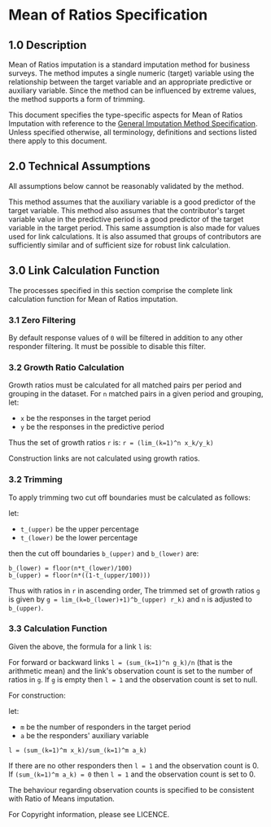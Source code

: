 # Mean of Ratios Specification

## 1.0 Description

Mean of Ratios imputation is a standard imputation method for business
surveys. The method imputes a single numeric (target) variable using the
relationship between the target variable and an appropriate predictive or
auxiliary variable. Since the method can be influenced by extreme values,
the method supports a form of trimming.

This document specifies the type-specific aspects  for Mean of Ratios
Imputation with reference to the
[General Imputation Method Specification](../general/technical_specification.md).
Unless specified otherwise, all terminology, definitions and sections listed
there apply to this document.

## 2.0 Technical Assumptions

All assumptions below cannot be reasonably validated by the method.

This method assumes that the auxiliary variable is a good predictor of the
target variable. This method also assumes that the contributor's target
variable value in the predictive period is a good predictor of the target
variable in the target period. This same assumption is also made for values
used for link calculations. It is also assumed that groups of contributors
are sufficiently similar and of sufficient size for robust link calculation.

## 3.0 Link Calculation Function

The processes specified in this section comprise the complete link
calculation function for Mean of Ratios imputation.

### 3.1 Zero Filtering

By default response values of `0` will be filtered in addition to any other
responder filtering. It must be possible to disable this filter.

### 3.2 Growth Ratio Calculation

Growth ratios must be calculated for all matched pairs per period and
grouping in the dataset. For `n` matched pairs in a given period and
grouping, let:
* `x` be the responses in the target period
* `y` be the responses in the predictive period

Thus the set of growth ratios `r` is:
`r = (lim_(k=1)^n x_k/y_k)`

Construction links are not calculated using growth ratios.

### 3.2 Trimming

To apply trimming two cut off boundaries must be calculated as follows:

let:
* `t_(upper)` be the upper percentage
* `t_(lower)` be the lower percentage

then the cut off boundaries `b_(upper)` and `b_(lower)` are:
```asciimath
b_(lower) = floor(n*t_(lower)/100)
b_(upper) = floor(n*((1-t_(upper/100)))
```

Thus with ratios in `r` in ascending order, The trimmed set of growth ratios
`g` is given by `g = lim_(k=b_(lower)+1)^b_(upper) r_k)` and `n` is adjusted
to `b_(upper)`.

### 3.3 Calculation Function

Given the above, the formula for a link `l` is:

For forward or backward links `l = (sum_(k=1)^n g_k)/n` (that is the
arithmetic mean) and the link's observation count is set to the number of
ratios in `g`. If `g` is empty then `l = 1` and the observation count is set
to null.

For construction:

let:
* `m` be the number of responders in the target period
* `a` be the responders' auxiliary variable

`l = (sum_(k=1)^m x_k)/sum_(k=1)^m a_k)`

If there are no other responders then `l = 1` and the observation count is
0. If `(sum_(k=1)^m a_k) = 0` then `l = 1` and the observation count is set
to 0.

The behaviour regarding observation counts is specified to be consistent
with Ratio of Means imputation.

For Copyright information, please see LICENCE.
